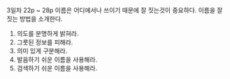 3일차 22p ~ 28p
이름은 어디에서나 쓰이기 때문에 잘 짓는것이 중요하다.
이름을 잘 짓는 방법을 소개한다.
1. 의도를 분명하게 밝혀라.
2. 그릇된 정보를 피해라.
3. 의미 있게 구분해라.
4. 발음하기 쉬운 이름을 사용해라.
5. 검색하기 쉬운 이름을 사용해라.
